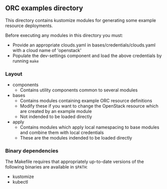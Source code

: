 ## ORC examples directory

This directory contains kustomize modules for generating some example resource
deployments.

Before executing any modules in this directory you must:
* Provide an appropriate clouds.yaml in bases/credentials/clouds.yaml with a
  cloud name of 'openstack'
* Populate the dev-settings component and load the above credentials by running `make`

### Layout

* components
  - Contains utility components common to several modules
* bases
  - Contains modules containing example ORC resource definitions
  - Modify these if you want to change the OpenStack resource which are created by an example module
  - Not indended to be loaded directly
* apply
  - Contains modules which apply local namespacing to base modules and combine them with local credentials
  - These are the modules indended to be loaded directly

### Binary dependencies

The Makefile requires that appropriately up-to-date versions of the following binaries are available in `$PATH`:
* kustomize
* kubectl